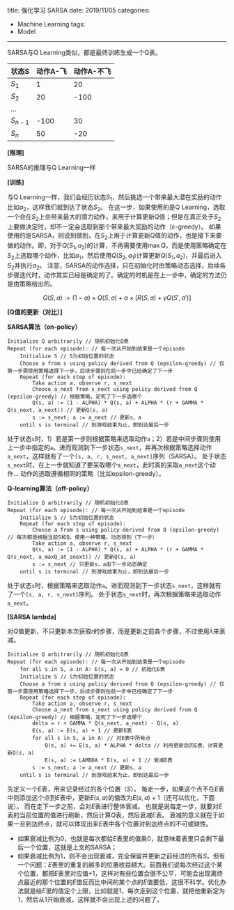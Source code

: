 title: 强化学习 SARSA
date: 2019/11/05
categories:
- Machine Learning
tags:
- Model
---


SARSA与Q Learning类似，都是最终训练生成一个Q表。

|状态S|动作A-飞|动作A-不飞|
|---|---|---|
|$S_1$|1|20|
|$S_2$|20|-100|
|...|||
|$S_{n-1}$|-100|30|
|$S_n$|50|-20|

**[推理]**

SARSA的推理与Q Learning一样

**[训练]**

与Q Learning一样，我们会经历状态$S_1$，然后挑选一个带来最大潜在奖励的动作比如$a_2$，这样我们就到达了状态$S_2$。
在这一步，如果使用的是Q Learning，选取一个会在$S_2$上会带来最大的潜力动作，来用于计算更新Q值；但是在真正处于$S_2$上要做决定时，却不一定会选取到那个带来最大奖励的动作（$\varepsilon$-greedy）。
如果使用的是SARSA，则说到做到，在$S_2$上用于计算更新Q值的动作，也是接下来要做的动作。即，对于$Q(S_1, a_2)$的计算，不再需要使用$\max Q$，而是使用策略确定在$S_2$上选取哪个动作，比如$a_1$，然后使用$Q(S_2, a_1)$计算更新$Q(S_1, a_2)$，并最后进入$S_2$并执行$a_2$。
注意，SARSA的动作选择，只在初始化时由策略动态选择，后续各步骤迭代时，动作其实已经是确定的了。确定的时机是在上一步中，确定的方法仍是由策略给出的。

$$
Q(S,a) := (1-\alpha) \times Q(S,a) + \alpha \times [R(S,a) + \gamma Q(S', a')]
$$

**[Q值的更新（对比）]**

**SARSA算法（on-policy）**
```
Initialize Q arbitrarily // 随机初始化Q表
Repeat (for each episode): // 每一次从开始到结束是一个episode
	Initialize S // S为初始位置的状态
    Choose a from s using policy derived from Q (epsilon-greedy) // 仅第一步需使用策略选择下一步，后续步骤则在前一步中已经确定了下一步
    Repeat (for each step of episode):
        Take action a, observe r, s_next
        Choose a_next from s_next using policy derived from Q (epsilon-greedy) // 根据策略，定死了下一步选哪个
        Q(s, a) := (1 - ALPHA) * Q(s, a) + ALPHA * (r + GAMMA * Q(s_next, a_next)) // 更新Q(s, a)
        s := s_next; a := a_next // 更新s、a
    until s is terminal // 到游戏结束为止，即到达最后一步
```

处于状态`s`时，1）若是第一步则根据策略来选取动作`a`；2）若是中间步骤则使用上一步中指定的`a`。进而观测到下一步状态`s_next`，并再次根据策略选择动作`a_next`，这样就有了一个`[s, a, r, s_next, a_next]`序列（SARSA）。
处于状态`s_next`时，在上一步就知道了要采取哪个`a_next`，此时真的采取`a_next`这个动作...
动作的选取遵循相同的策略（比如epsilon-greedy）。

**Q-learning算法（off-policy）**
```
Initialize Q arbitrarily // 随机初始化Q表
Repeat (for each episode): // 每一次从开始到结束是一个episode
    Initialize S // S为初始位置的状态
    Repeat (for each step of episode):
        Choose a from s using policy derived from Q (epsilon-greedy) // 每次都是根据当前S和Q，使用一种策略，动态得到（下一步）
        Take action a, observe r, s_next
        Q(s, a) := (1 - ALPHA) * Q(s, a) + ALPHA * (r + GAMMA * Q(s_next, a_maxQ_at_snext)) // 更新Q(s, a)
        s := s_next // 只更新s，a由下一步动态确定
    until s is terminal // 到游戏结束为止，即到达最后一步
```

处于状态`s`时，根据策略来选取动作`a`。进而观测到下一步状态`s_next`，这样就有了一个`[s, a, r, s_next]`序列。
处于状态`s_next`时，再次根据策略来选取动作`a_next`。

**[SARSA lambda]**

对$Q$值更新，不只更新本次获取$r$的步骤，而是更新之前各个步骤，不过使用$\lambda$来衰减。

```
Initialize Q arbitrarily // 随机初始化Q表
Repeat (for each episode): // 每一次从开始到结束是一个episode
    for all s in S, a in A: E(s, a) = 0 // 初始化E表
	Initialize S // S为初始位置的状态
    Choose a from s using policy derived from Q (epsilon-greedy) // 仅第一步需使用策略选择下一步，后续步骤则在前一步中已经确定了下一步
    Repeat (for each step of episode):
        Take action a, observe r, s_next
        Choose a_next from s_next using policy derived from Q (epsilon-greedy) // 根据策略，定死了下一步选哪个
        delta = r + GAMMA * Q(s_next, a_next) - Q(s, a)
        E(s, a) := E(s, a) + 1 // 更新E表
        for all s in S, a in A: // 对E表中所有点
        	Q(s, a) += E(s, a) * ALPHA * delta // 利用更新后的E表，计算更新Q(s, a)
            E(s, a) := LAMBDA * E(s, a) + 1 // 衰减E表
        s := s_next; a := a_next // 更新s、a
    until s is terminal // 到游戏结束为止，即到达最后一步
```

先定义一个$E$表，用来记录经过的各个位置（$S$）。
每走一步，如果这个点不在$E$表中则添加这个点到$E$表中，更新$E(s,a)$的值改为$E(s,a)+1$（还可以优化，下面说）。
而在走下一步之前，会对$E$表进行整体衰减。
也就是说每走一步，就要对$E$表的当前位置的值进行刷新，然后计算$Q$表，然后衰减$E$表。
衰减的意义就在于如果一旦到达终点，就可以体现出来$E$表中各个位置对到达终点的不可或缺性。
- 如果衰减比例为0，也就是每次都给$E$表里的值乘0，就意味着表里只会剩下最后一个位置，这就是上文的SARSA；
- 如果衰减比例为1，则不会出现衰减，完全保留并更新之前经过的所有$S$。但有一个问题：$E$表里的重复的越多的位置收益越大。前面我们说每次经过这个某个位置，都把$E$表里对应值+1，这样对有些位置会很不公平，可能会出现离终点最近的那个位置的$E$值反而比中间的某个点的$E$值要低，这很不科学。优化办法就是给$E$里的值定个上限，比如就是1，每次走到这个位置，就把他重新定为1，然后从1开始衰减，这样就不会出现上述的问题了。
